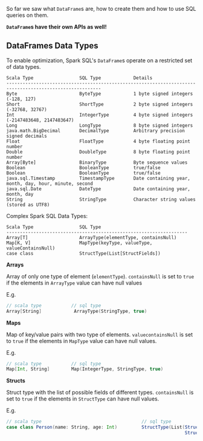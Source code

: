So far we saw what `DataFrame`s are, how to create them and how to use SQL queries on them.

**`DataFrame`s have their own APIs as well!**

## DataFrames Data Types

To enable optimization, Spark SQL's `DataFrame`s operate on a restricted set of data types.

```
Scala Type                 SQL Type            Details
---------------------------------------------------------------------------------------------------------
Byte                       ByteType            1 byte signed integers (-128, 127)
Short                      ShortType           2 byte signed integers (-32768, 32767)
Int                        IntegerType         4 byte signed integers (-2147483648, 2147483647)
Long                       LongType            8 byte signed integers
java.math.BigDecimal       DecimalType         Arbitrary precision signed decimals
Float                      FloatType           4 byte floating point number 
Double                     DoubleType          8 byte floating point number     
Array[Byte]                BinaryType          Byte sequence values        
Boolean                    BooleanType         true/false       
Boolean                    BooleanType         true/false       
java.sql.Timestamp         TimestampType       Date containing year, month, day, hour, minute, second
java.sql.Date              DateType            Date containing year, month, day          
String                     StringType          Character string values (stored as UTF8)     
```

Complex Spark SQL Data Types:
```
Scala Type                 SQL Type
-------------------------------------------------------------------
Array[T]                   ArrayType(elementType, containsNull)
Map[K, V]                  MapType(keyType, valueType, valueContainsNull)
case class                 StructType(List[StructFields])
```

**Arrays**

Array of only one type of element (`elementType`). 
`containsNull` is set to `true` if the elements in `ArrayType` value can have null values

E.g.
```scala
// scala type           // sql type
Array[String]            ArrayType(StringType, true)
```

**Maps**

Map of key/value pairs with two type of elements.
`valuecontainsNull` is set to `true` if the elements in `MapType` value can have null values.

E.g.
```scala
// scala type           // sql type
Map[Int, String]        Map(IntegerType, StringType, true)
```
**Structs**

Struct type with the list of possible fields of different types.
`containsNull` is set to `true` if the elements in `StructType` can have null values.

E.g.
```scala
// scala type                                     // sql type
case class Person(name: String, age: Int)         StructType(List(StructField("name", StringType, true)
                                                                  StructField("age", StringType, true)))
```